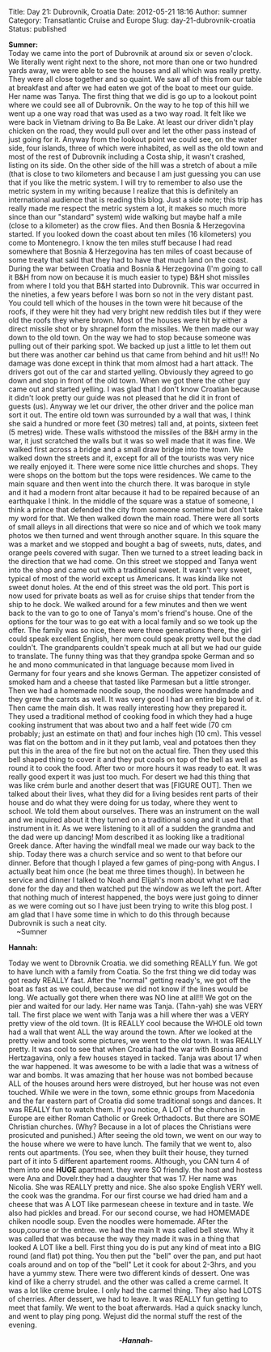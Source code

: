 Title: Day 21: Dubrovnik, Croatia
Date: 2012-05-21 18:16
Author: sumner
Category: Transatlantic Cruise and Europe
Slug: day-21-dubrovnik-croatia
Status: published

**Sumner:**  
Today we came into the port of Dubrovnik at around six or seven o'clock.
We literally went right next to the shore, not more than one or two
hundred yards away, we were able to see the houses and all which was
really pretty. They were all close together and so quaint. We saw all of
this from our table at breakfast and after we had eaten we got of the
boat to meet our guide. Her name was Tanya. The first thing that we did
is go up to a lookout point where we could see all of Dubrovnik. On the
way to he top of this hill we went up a one way road that was used as a
two way road. It felt like we were back in Vietnam driving to Ba Be
Lake. At least our driver didn't play chicken on the road, they would
pull over and let the other pass instead of just going for it. Anyway
from the lookout point we could see, on the water side, four islands,
three of which were inhabited, as well as the old town and most of the
rest of Dubrovnik including a Costa ship, it wasn't crashed, listing on
its side. On the other side of the hill was a stretch of about a mile
(that is close to two kilometers and because I am just guessing you can
use that if you like the metric system. I will try to remember to also
use the metric system in my writing because I realize that this is
definitely an international audience that is reading this blog. Just a
side note; this trip has really made me respect the metric system a lot,
it makes so much more since than our "standard" system) wide walking but
maybe half a mile (close to a kilometer) as the crow flies. And then
Bosnia & Herzegovina started. If you looked down the coast about ten
miles (16 kilometers) you come to Montenegro. I know the ten miles stuff
because I had read somewhere that Bosnia & Herzegovina has ten miles of
coast because of some treaty that said that they had to have that much
land on the coast. During the war between Croatia and Bosnia &
Herzegovina (I'm going to call it B&H from now on because it is much
easier to type) B&H shot missiles from where I told you that B&H started
into Dubrovnik. This war occurred in the nineties, a few years before I
was born so not in the very distant past. You could tell which of the
houses in the town were hit because of the roofs, if they were hit they
had very bright new reddish tiles but if they were old the roofs they
where brown. Most of the houses were hit by either a direct missile shot
or by shrapnel form the missiles. We then made our way down to the old
town. On the way we had to stop because someone was pulling out of their
parking spot. We backed up just a little to let them out but there was
another car behind us that came from behind and hit us!!! No damage was
done except in think that mom almost had a hart attack. The drivers got
out of the car and started yelling. Obviously they agreed to go down and
stop in front of the old town. When we got there the other guy came out
and started yelling. I was glad that I don't know Croatian because it
didn't look pretty our guide was not pleased that he did it in front of
guests (us). Anyway we let our driver, the other driver and the police
man sort it out. The entire old town was surrounded by a wall that was,
I think she said a hundred or more feet (30 metres) tall and, at points,
sixteen feet (5 metres) wide. These walls withstood the missiles of the
B&H army in the war, it just scratched the walls but it was so well made
that it was fine. We walked first across a bridge and a small draw
bridge into the town. We walked down the streets and it, except for all
of the tourists was very nice we really enjoyed it. There were some nice
little churches and shops. They were shops on the bottom but the tops
were residences. We came to the main square and then went into the
church there. It was baroque in style and it had a modern front altar
because it had to be repaired because of an earthquake I think. In the
middle of the square was a statue of someone, I think a prince that
defended the city from someone sometime but don't take my word for that.
We then walked down the main road. There were all sorts of small alleys
in all directions that were so nice and of which we took many photos we
then turned and went through another square. In this square the was a
market and we stopped and bought a bag of sweets, nuts, dates, and
orange peels covered with sugar. Then we turned to a street leading back
in the direction that we had come. On this street we stopped and Tanya
went into the shop and came out with a traditional sweet. It wasn't very
sweet, typical of most of the world except us Americans. It was kinda
like not sweet donut holes. At the end of this street was the old port.
This port is now used for private boats as well as for cruise ships that
tender from the ship to he dock. We walked around for a few minutes and
then we went back to the van to go to one of Tanya's mom's friend's
house. One of the options for the tour was to go eat with a local family
and so we took up the offer. The family was so nice, there were three
generations there, the girl could speak excellent English, her mom could
speak pretty well but the dad couldn't. The grandparents couldn't speak
much at all but we had our guide to translate. The funny thing was that
they grandpa spoke German and so he and mono communicated in that
language because mom lived in Germany for four years and she knows
German. The appetizer consisted of smoked ham and a cheese that tasted
like Parmesan but a little stronger. Then we had a homemade noodle soup,
the noodles were handmade and they grew the carrots as well. It was very
good I had an entire big bowl of it. Then came the main dish. It was
really interesting how they prepared it. They used a traditional method
of cooking food in which they had a huge cooking instrument that was
about two and a half feet wide (70 cm probably; just an estimate on
that) and four inches high (10 cm). This vessel was flat on the bottom
and in it they put lamb, veal and potatoes then they put this in the
area of the fire but not on the actual fire. Then they used this bell
shaped thing to cover it and they put coals on top of the bell as well
as round it to cook the food. After two or more hours it was ready to
eat. It was really good expert it was just too much. For desert we had
this thing that was like crém burle and another desert that was \[FIGURE
OUT\]. Then we talked about their lives, what they did for a living
besides rent parts of their house and do what they were doing for us
today, where they went to school. We told them about ourselves. There
was an instrument on the wall and we inquired about it they turned on a
traditional song and it used that instrument in it. As we were listening
to it all of a sudden the grandma and the dad were up dancing! Mom
described it as looking like a traditional Greek dance. After having the
windfall meal we made our way back to the ship. Today there was a church
service and so went to that before our dinner. Before that though I
played a few games of ping-pong with Angus. I actually beat him once (he
beat me three times though). In between he service and dinner I talked
to Noah and Elijah's mom about what we had done for the day and then
watched put the window as we left the port. After that nothing much of
interest happened, the boys were just going to dinner as we were coming
out so I have just been trying to write this blog post. I am glad that I
have some time in which to do this through because Dubrovnik is such a
neat city.  
    \~Sumner

**Hannah:**

Today we went to Dbrovnik Croatia. we did something REALLY fun. We got
to have lunch with a family from Coatia. So the frst thing we did today
was got ready REALLY fast. After the "normal" getting ready's, we got
off the boat as fast as we could, because we did not know if the lines
would be long. We actually got there when there was NO line at all!!! We
got on the pier and waited for our lady. Her name was Tanja. (Tahn-yah)
she was VERY tall. The first place we went with Tanja was a hill where
ther was a VERY pretty view of the old town. (It is REALLY cool because
the WHOLE old town had a wall that went ALL the way around the town.
After we looked at the pretty veiw and took some pictures, we went to
the old town. It was REALLY pretty. It was cool to see that when Croatia
had the war with Bosnia and Hertzagavina, only a few houses stayed in
tacked. Tanja was about 17 when the war happened. It was awesome to be
with a ladie that was a witness of war and bombs. It was amazing that
her house was not bombed because ALL of the houses around hers were
distroyed, but her house was not even touched. While we were in the
town, some ethnic groups from Macedonia and the far eastern part of
Croatia did some traditional songs and dances. It was REALLY fun to
watch them. If you notice, A LOT of the churches in Europe are either
Roman Catholic or Greek Orthadocts. But there are SOME Christian
churches. (Why? Because in a lot of places the Christians were
prosicuted and punished.) After seeing the old town, we went on our way
to the house where we were to have lunch. The family that we went to,
also rents out apartments. (You see, when they built their house, they
turned part of it into 5 different apartement rooms. Although, you CAN
turn 4 of them into one **HUGE** apartment. they were SO friendly. the
host and hostess were Ana and Dovelr.they had a daughter that was 17.
Her name was Nicolia. She was REALLY pretty and nice. She also spoke
English VERY well. the cook was the grandma. For our first course we had
dried ham and a cheese that was A LOT like parmesean cheese in texture
and in taste. We also had pickles and bread. For our second course, we
had HOMEMADE chiken noodle soup. Even the noodles were homemade. AFter
the soup,course or the entree. we had the main It was called bell stew.
Why it was called that was because the way they made it was in a thing
that looked A LOT like a bell. First thing you do is put any kind of
meat into a BIG round (and flat) pot thing. You then put the "bell" over
the pan, and put haot coals around and on top of the "bell" Let it cook
for about 2-3hrs, and you have a yummy stew. There were two different
kinds of dessert. One was kind of like a cherry strudel. and the other
was called a creme carmel. It was a lot like creme brulee. I only had
the carmel thing. They also had LOTS of cherries. After dessert, we had
to leave. It was REALLY fun getting to meet that family. We went to the
boat afterwards. Had a quick snacky lunch, and went to play ping pong.
Wejust did the normal stuff the rest of the evening.  
  

<div align="CENTER">

***-Hannah-***

</div>
